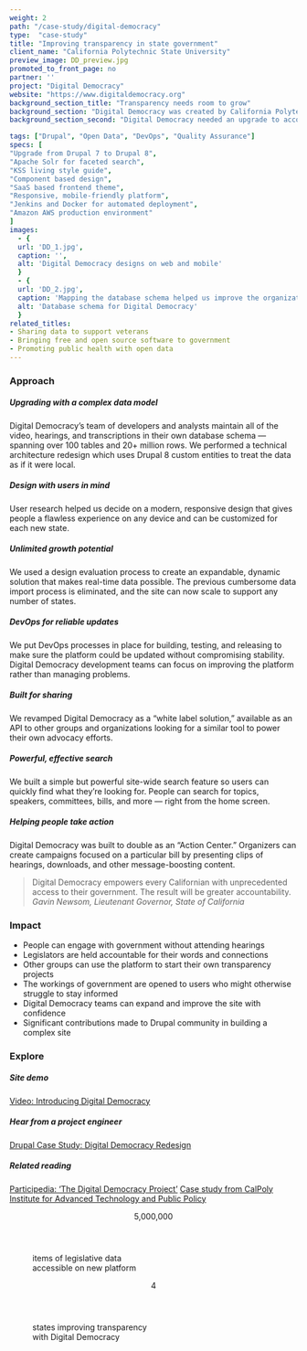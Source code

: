 ```yaml
---
weight: 2
path: "/case-study/digital-democracy"
type:  "case-study"
title: "Improving transparency in state government"
client_name: "California Polytechnic State University"
preview_image: DD_preview.jpg
promoted_to_front_page: no
partner: ''
project: "Digital Democracy"
website: "https://www.digitaldemocracy.org"
background_section_title: "Transparency needs room to grow"
background_section: "Digital Democracy was created by California Polytechnic State University to increase transparency in state government by making legislative data available online. People could view records of elected officials and videos of hearings, but inconsistencies made the site difficult to navigate, especially on mobile devices. Cumbersome data processes made real-time updates impossible, and an outdated system prevented the site from scaling."
background_section_second: "Digital Democracy needed an upgrade to accommodate real-time data for three additional states. Thousands of records needed to be mapped and made searchable so people could engage accurately with their government. The site would be built as an unbranded base so other advocacy organizations could use it as a tool for their own work."

tags: ["Drupal", "Open Data", "DevOps", "Quality Assurance"]
specs: [
"Upgrade from Drupal 7 to Drupal 8",
"Apache Solr for faceted search",
"KSS living style guide",
"Component based design",
"SaaS based frontend theme",
"Responsive, mobile-friendly platform",
"Jenkins and Docker for automated deployment",
"Amazon AWS production environment"
]
images:
  - {
  url: 'DD_1.jpg',
  caption: '',
  alt: 'Digital Democracy designs on web and mobile'
  }
  - {
  url: 'DD_2.jpg',
  caption: 'Mapping the database schema helped us improve the organization of the site.',
  alt: 'Database schema for Digital Democracy'
  }
related_titles:
- Sharing data to support veterans
- Bringing free and open source software to government
- Promoting public health with open data
---
```


### Approach

##### Upgrading with a complex data model
Digital Democracy’s team of developers and analysts maintain all of the video, hearings, and transcriptions in their own database schema — spanning over 100 tables and 20+ million rows. We performed a technical architecture redesign which uses Drupal 8 custom entities to treat the data as if it were local.

##### Design with users in mind
User research helped us decide on a modern, responsive design that gives people a flawless experience on any device and can be customized for each new state.

##### Unlimited growth potential
We used a design evaluation process to create an expandable, dynamic solution that makes real-time data possible. The previous cumbersome data import process is eliminated, and the site can now scale to support any number of states.

##### DevOps for reliable updates
We put DevOps processes in place for building, testing, and releasing to make sure the platform could be updated without compromising stability. Digital Democracy development teams can focus on improving the platform rather than managing problems.

##### Built for sharing
We revamped Digital Democracy as a “white label solution,” available as an API to other groups and organizations looking for a similar tool to power their own advocacy efforts.

##### Powerful, effective search
We built a simple but powerful site-wide search feature so users can quickly find what they’re looking for. People can search for topics, speakers, committees, bills, and more — right from the home screen.

##### Helping people take action
Digital Democracy was built to double as an “Action Center.” Organizers can create campaigns focused on a particular bill by presenting clips of hearings, downloads, and other message-boosting content.

<blockquote>
Digital Democracy empowers every Californian with unprecedented access to their government. The result will be greater accountability.
<cite>Gavin Newsom, Lieutenant Governor, State of California</cite>
</blockquote>

### Impact
* People can engage with government without attending hearings
* Legislators are held accountable for their words and connections
* Other groups can use the platform to start their own transparency projects
* The workings of government are opened to users who might otherwise struggle to stay informed
* Digital Democracy teams can expand and improve the site with confidence
* Significant contributions made to Drupal community in building a complex site


### Explore

##### Site demo
[Video: Introducing Digital Democracy](https://www.youtube.com/watch?v=PDCfDJL0VSY)

##### Hear from a project engineer
[Drupal Case Study: Digital Democracy Redesign](https://www.drupal.org/case-study/digital-democracy-redesign-drupal-8)

##### Related reading
[Participedia: ‘The Digital Democracy Project’](https://participedia.net/en/cases/digital-democracy-project)
[Case study from CalPoly Institute for Advanced Technology and Public Policy](https://iatpp.calpoly.edu/digital-democracy)

<figure>
  <div>
    <header>5,000,000</header>
    <p>items of legislative data <br> accessible on new platform<p>
  </div>
  <div>
      <header>4</header>
      <p>states improving transparency <br> with Digital Democracy<p>
  </div>
</figure>

